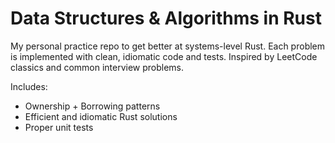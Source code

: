 # Data Structures & Algorithms in Rust

My personal practice repo to get better at systems-level Rust.
Each problem is implemented with clean, idiomatic code and tests.
Inspired by LeetCode classics and common interview problems.

Includes:
- Ownership + Borrowing patterns
- Efficient and idiomatic Rust solutions
- Proper unit tests